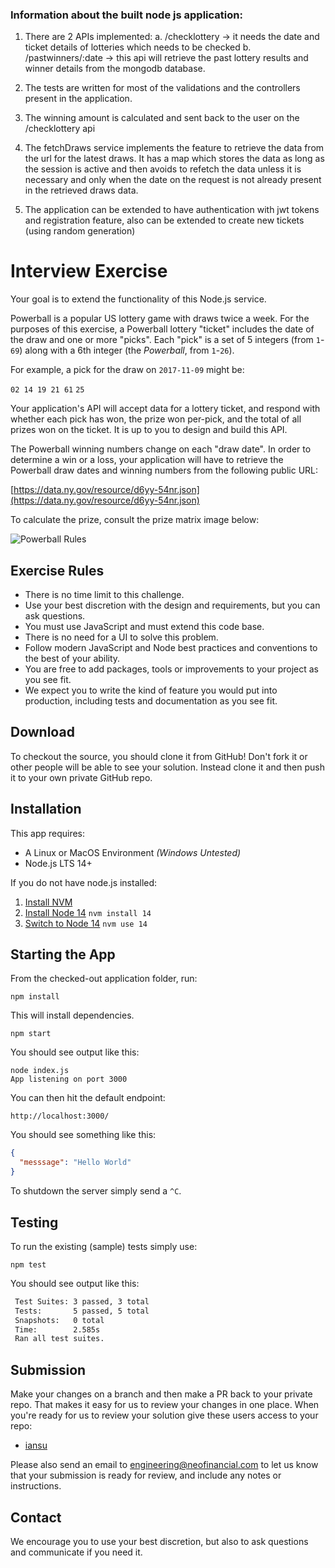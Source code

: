 ### Information about the built node js application:

1. There are 2 APIs implemented:
  a. /checklottery -> it needs the date and ticket details of lotteries which needs to be checked
  b. /pastwinners/:date -> this api will retrieve the past lottery results and winner details from the mongodb database.

2. The tests are written for most of the validations and the controllers present in the application.

3. The winning amount is calculated and sent back to the user on the /checklottery api

4. The fetchDraws service implements the feature to retrieve the data from the url for the latest draws. It has a map which stores the data as long as the session is active and then avoids to refetch the data unless it is necessary and only when the date on the request is not already present in the retrieved draws data.

5. The application can be extended to have authentication with jwt tokens and registration feature, also can be extended to create new tickets (using random generation)

# Interview Exercise

Your goal is to extend the functionality of this Node.js service.

Powerball is a popular US lottery game with draws twice a week. For the purposes of this exercise, a Powerball lottery "ticket" includes the date of the draw and one or more "picks". Each "pick" is a set of 5 integers (from `1`-`69`) along with a 6th integer (the _Powerball_, from `1`-`26`).

For example, a pick for the draw on `2017-11-09` might be:

`02 14 19 21 61` `25`

Your application's API will accept data for a lottery ticket, and respond with whether each pick has won, the prize won per-pick, and the total of all prizes won on the ticket. It is up to you to design and build this API.

The Powerball winning numbers change on each "draw date". In order to determine a win or a loss, your application will have to retrieve the Powerball draw dates and winning numbers from the following public URL:

[https://data.ny.gov/resource/d6yy-54nr.json](https://data.ny.gov/resource/d6yy-54nr.json)

To calculate the prize, consult the prize matrix image below:

![Powerball Rules](powerball_rules.png?raw=true)

## Exercise Rules

- There is no time limit to this challenge.
- Use your best discretion with the design and requirements, but you can ask questions.
- You must use JavaScript and must extend this code base.
- There is no need for a UI to solve this problem.
- Follow modern JavaScript and Node best practices and conventions to the best of your ability.
- You are free to add packages, tools or improvements to your project as you see fit.
- We expect you to write the kind of feature you would put into production, including tests and documentation as you see fit.

## Download

To checkout the source, you should clone it from GitHub! Don't fork it or other people will be able to see your solution. Instead clone it and then push it to your own private GitHub repo.

## Installation

This app requires:

- A Linux or MacOS Environment _(Windows Untested)_
- Node.js LTS 14+

If you do not have node.js installed:

1. [Install NVM](https://github.com/creationix/nvm#installation)
2. [Install Node 14](https://github.com/creationix/nvm#usage) `nvm install 14`
3. [Switch to Node 14](https://github.com/creationix/nvm#usage) `nvm use 14`

## Starting the App

From the checked-out application folder, run:

`npm install`

This will install dependencies.

`npm start`

You should see output like this:

```
node index.js
App listening on port 3000
```

You can then hit the default endpoint:

`http://localhost:3000/`

You should see something like this:

```json
{
  "messsage": "Hello World"
}
```

To shutdown the server simply send a `^C`.

## Testing

To run the existing (sample) tests simply use:

`npm test`

You should see output like this:

```txt
 Test Suites: 3 passed, 3 total
 Tests:       5 passed, 5 total
 Snapshots:   0 total
 Time:        2.585s
 Ran all test suites.
```

## Submission

Make your changes on a branch and then make a PR back to your private repo. That makes it easy for us to review your changes in one place. When you're ready for us to review your solution give these users access to your repo:

- [iansu](https://github.com/iansu)

Please also send an email to engineering@neofinancial.com to let us know that your submission is ready for review, and include any notes or instructions.  

## Contact

We encourage you to use your best discretion, but also to ask questions and communicate if you need it.
